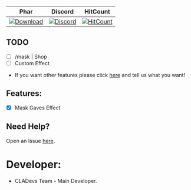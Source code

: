 | Phar | Discord | HitCount |
| :---: | :---: | :---: |
 [![Download](https://img.shields.io/badge/download-latest-blue.svg)](https://poggit.pmmp.io/ci/CLADevs/Mask/~) | [![Discord](https://camo.githubusercontent.com/455152269a0ed38255ed15e375084d4dd08e0c98/68747470733a2f2f696d672e736869656c64732e696f2f62616467652f636861742d6f6e253230646973636f72642d3732383944412e737667)](https://discord.gg/xEm5pcM) | [![HitCount](http://hits.dwyl.io/CLADevs/Mask.svg)](http://hits.dwyl.io/CLADevs/Mask)
 
## TODO

- [ ] /mask | Shop
- [ ] Custom Effect

* If you want other features please click [here](https://github.com/CLADevs/Mask/issues/new) and tell us what you want!

## Features:
- [x] Mask Gaves Effect

 ## Need Help?
  Open an Issue [here](https://github.com/CLADevs/Mask/issues/new).

 # Developer:
 * CLADevs Team - Main Developer.
